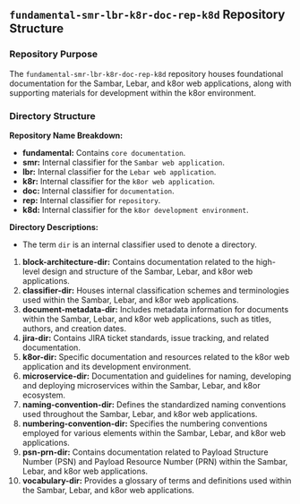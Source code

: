 ## `fundamental-smr-lbr-k8r-doc-rep-k8d` Repository Structure

### Repository Purpose
The `fundamental-smr-lbr-k8r-doc-rep-k8d` repository houses foundational documentation for the Sambar, Lebar, and k8or web applications, along with supporting materials for development within the k8or environment.

### Directory Structure

**Repository Name Breakdown:**

* **fundamental:** Contains `core documentation`.
* **smr:** Internal classifier for the `Sambar web application`.
* **lbr:** Internal classifier for the `Lebar web application`.
* **k8r:** Internal classifier for the `k8or web application`.
* **doc:** Internal classifier for `documentation`.
* **rep:** Internal classifier for `repository`.
* **k8d:** Internal classifier for the `k8or development environment`.

**Directory Descriptions:**

* The term `dir` is an internal classifier used to denote a directory.

1. **block-architecture-dir:** Contains documentation related to the high-level design and structure of the Sambar, Lebar, and k8or web applications.
2. **classifier-dir:** Houses internal classification schemes and terminologies used within the Sambar, Lebar, and k8or web applications.
3. **document-metadata-dir:** Includes metadata information for documents within the Sambar, Lebar, and k8or web applications, such as titles, authors, and creation dates.
4. **jira-dir:** Contains JIRA ticket standards, issue tracking, and related documentation.
5. **k8or-dir:** Specific documentation and resources related to the k8or web application and its development environment.
6. **microservice-dir:** Documentation and guidelines for naming, developing and deploying microservices within the Sambar, Lebar, and k8or ecosystem.
7. **naming-convention-dir:** Defines the standardized naming conventions used throughout the Sambar, Lebar, and k8or web applications.
8. **numbering-convention-dir:** Specifies the numbering conventions employed for various elements within the Sambar, Lebar, and k8or web applications.
9. **psn-prn-dir:** Contains documentation related to Payload Structure Number (PSN) and Payload Resource Number (PRN) within the Sambar, Lebar, and k8or web applications.
10. **vocabulary-dir:** Provides a glossary of terms and definitions used within the Sambar, Lebar, and k8or web applications.